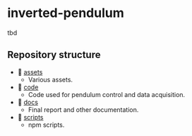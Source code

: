 # inverted-pendulum
tbd

## Repository structure
- 📁 [assets](https://github.com/P2-718na/inverted-pendulum/tree/master/assets)
  - Various assets.
- 📁 [code](https://github.com/P2-718na/inverted-pendulum/tree/master/code)
  - Code used for pendulum control and data acquisition.
- 📁 [docs](https://github.com/P2-718na/inverted-pendulum/tree/master/docs)
  - Final report and other documentation.
- 📁 [scripts](https://github.com/P2-718na/inverted-pendulum/tree/master/scripts)
  - npm scripts.
